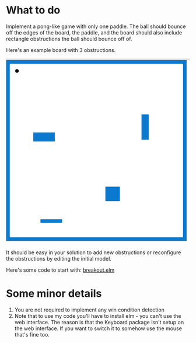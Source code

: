 
# What to do

Implement a pong-like game with only one paddle.  The ball should
bounce off the edges of the board, the paddle, and the board should
also include rectangle obstructions the ball should bounce off of.

Here's an example board with 3 obstructions.

![img](example.png)

It should be easy in your solution to add new obstructions or
reconfigure the obstructions by editing the initial model.

Here's some code to start with:
[breakout.elm](breakout.elm)

# Some minor details

1.  You are not required to implement any win condition detection
2.  Note that to use my code you'll have to install elm - you can't
use the web interface.  The reason is that the Keyboard package isn't
setup on the web interface.  If you want to switch it to somehow use
the mouse that's fine too.

